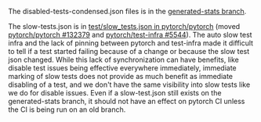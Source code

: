 The disabled-tests-condensed.json files is in the [generated-stats branch].

The slow-tests.json is in [test/slow_tests.json in pytorch/pytorch] (moved [pytorch/pytorch #132379] and [pytorch/test-infra #5544]). The auto slow test infra and the lack of pinning between pytorch and test-infra made it difficult to tell if a test started failing because of a change or because the slow test json changed. While this lack of synchronization can have benefits, like disable test issues being effective everywhere immediately, immediate marking of slow tests does not provide as much benefit as immediate disabling of a test, and we don't have the same visibility into slow tests like we do for disable issues. Even if a slow-test.json still exists on the generated-stats branch, it should not have an effect on pytorch CI unless the CI is being run on an old branch.


[generated-stats branch]: https://github.com/pytorch/test-infra/tree/generated-stats/stats
[test/slow_tests.json in pytorch/pytorch]: https://github.com/pytorch/pytorch/blob/9d5c85c499fc03e774fd8173de73ee939ae0bed8/test/slow_tests.json#L1
[pytorch/pytorch #132379]: https://github.com/pytorch/pytorch/pull/132379
[pytorch/test-infra #5544]: https://github.com/pytorch/test-infra/pull/5544
